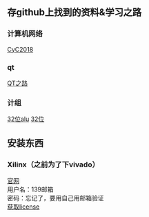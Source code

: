 ## 存github上找到的资料&学习之路  

### 计算机网络
[CyC2018](https://github.com/CyC2018/CS-Notes/blob/master/notes/%E8%AE%A1%E7%AE%97%E6%9C%BA%E7%BD%91%E7%BB%9C%20-%20%E7%9B%AE%E5%BD%95.md)

### qt
[QT之路](https://www.devbean.net/2012/08/qt-study-road-2-catelog/)  

### 计组
[32位alu](https://github.com/destiny0118/ALU32)
[32位](https://github.com/gupta-utkarsh/alu-8bit)

## 安装东西 
### Xilinx（之前为了下vivado） 
[官网](https://login.xilinx.com/login/login.htm?fromURI=%2Fapp%2Fxilinxinc_f5awsprod_1%2Fexknv8ms950lm0Ldh0x7%2Fsso%2Fsaml)  
用户名：139邮箱  
密码：忘记了，要用自己用邮箱验证  
[获取license](http://xilinx.eetrend.com/d6-xilinx/article/2017-07/11624.html)  
